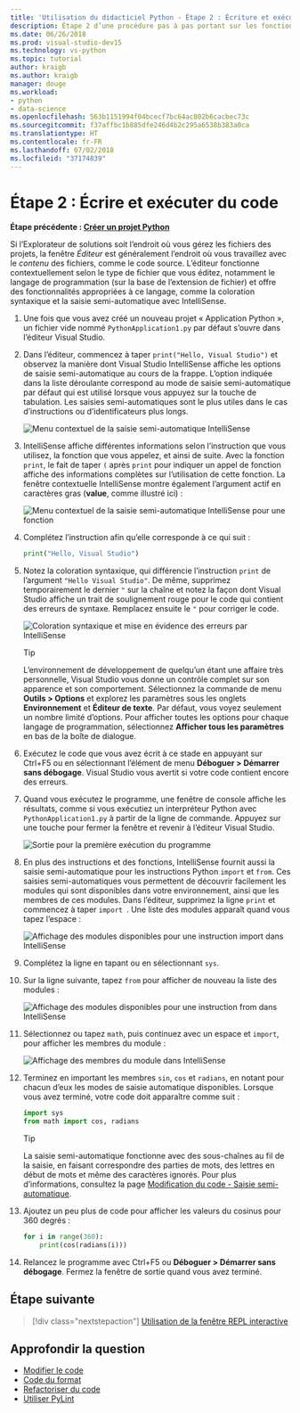 ```yaml
---
title: 'Utilisation du didacticiel Python - Étape 2 : Écriture et exécution du code'
description: Étape 2 d’une procédure pas à pas portant sur les fonctionnalités de Python dans Visual Studio qui explique comment modifier du code et exécuter un projet.
ms.date: 06/26/2018
ms.prod: visual-studio-dev15
ms.technology: vs-python
ms.topic: tutorial
author: kraigb
ms.author: kraigb
manager: douge
ms.workload:
- python
- data-science
ms.openlocfilehash: 563b1151994f04bcecf7bc64ac802b6cacbec73c
ms.sourcegitcommit: f37affbc1b885dfe246d4b2c295a6538b383a0ca
ms.translationtype: HT
ms.contentlocale: fr-FR
ms.lasthandoff: 07/02/2018
ms.locfileid: "37174839"
---
```

# <a name="step-2-write-and-run-code"></a>Étape 2 : Écrire et exécuter du code

**Étape précédente : [Créer un projet Python](tutorial-working-with-python-in-visual-studio-step-01-create-project.md)**

Si l’Explorateur de solutions soit l’endroit où vous gérez les fichiers des projets, la fenêtre *Éditeur* est généralement l’endroit où vous travaillez avec le *contenu* des fichiers, comme le code source. L’éditeur fonctionne contextuellement selon le type de fichier que vous éditez, notamment le langage de programmation (sur la base de l’extension de fichier) et offre des fonctionnalités appropriées à ce langage, comme la coloration syntaxique et la saisie semi-automatique avec IntelliSense.

1. Une fois que vous avez créé un nouveau projet « Application Python », un fichier vide nommé `PythonApplication1.py` par défaut s’ouvre dans l’éditeur Visual Studio.

1. Dans l’éditeur, commencez à taper `print("Hello, Visual Studio")` et observez la manière dont Visual Studio IntelliSense affiche les options de saisie semi-automatique au cours de la frappe. L’option indiquée dans la liste déroulante correspond au mode de saisie semi-automatique par défaut qui est utilisé lorsque vous appuyez sur la touche de tabulation. Les saisies semi-automatiques sont le plus utiles dans le cas d’instructions ou d’identificateurs plus longs.

    ![Menu contextuel de la saisie semi-automatique IntelliSense](media/vs-getting-started-python-04-IntelliSense1b.png)

1. IntelliSense affiche différentes informations selon l’instruction que vous utilisez, la fonction que vous appelez, et ainsi de suite. Avec la fonction `print`, le fait de taper `(` après `print` pour indiquer un appel de fonction affiche des informations complètes sur l’utilisation de cette fonction. La fenêtre contextuelle IntelliSense montre également l’argument actif en caractères gras (**value**, comme illustré ici) :

    ![Menu contextuel de la saisie semi-automatique IntelliSense pour une fonction](media/vs-getting-started-python-05-IntelliSense2b.png)

1. Complétez l’instruction afin qu’elle corresponde à ce qui suit :

    ```python
    print("Hello, Visual Studio")
    ```

1. Notez la coloration syntaxique, qui différencie l’instruction `print` de l’argument `"Hello Visual Studio"`. De même, supprimez temporairement le dernier `"` sur la chaîne et notez la façon dont Visual Studio affiche un trait de soulignement rouge pour le code qui contient des erreurs de syntaxe. Remplacez ensuite le `"` pour corriger le code.

    ![Coloration syntaxique et mise en évidence des erreurs par IntelliSense](media/vs-getting-started-python-06-IntelliSense3b.png)

    > [!Tip]
    > L’environnement de développement de quelqu’un étant une affaire très personnelle, Visual Studio vous donne un contrôle complet sur son apparence et son comportement. Sélectionnez la commande de menu **Outils > Options** et explorez les paramètres sous les onglets **Environnement** et **Éditeur de texte**. Par défaut, vous voyez seulement un nombre limité d’options. Pour afficher toutes les options pour chaque langage de programmation, sélectionnez **Afficher tous les paramètres** en bas de la boîte de dialogue. 

1. Exécutez le code que vous avez écrit à ce stade en appuyant sur Ctrl+F5 ou en sélectionnant l’élément de menu **Déboguer > Démarrer sans débogage**. Visual Studio vous avertit si votre code contient encore des erreurs.

1. Quand vous exécutez le programme, une fenêtre de console affiche les résultats, comme si vous exécutiez un interpréteur Python avec `PythonApplication1.py` à partir de la ligne de commande. Appuyez sur une touche pour fermer la fenêtre et revenir à l’éditeur Visual Studio.

    ![Sortie pour la première exécution du programme](media/vs-getting-started-python-07-output.png)

1. En plus des instructions et des fonctions, IntelliSense fournit aussi la saisie semi-automatique pour les instructions Python `import` et `from`. Ces saisies semi-automatiques vous permettent de découvrir facilement les modules qui sont disponibles dans votre environnement, ainsi que les membres de ces modules. Dans l’éditeur, supprimez la ligne `print` et commencez à taper `import `. Une liste des modules apparaît quand vous tapez l’espace :

    ![Affichage des modules disponibles pour une instruction import dans IntelliSense](media/vs-getting-started-python-08-import1.png)

1. Complétez la ligne en tapant ou en sélectionnant `sys`.

1. Sur la ligne suivante, tapez `from` pour afficher de nouveau la liste des modules :

    ![Affichage des modules disponibles pour une instruction from dans IntelliSense](media/vs-getting-started-python-09-import2.png)

1. Sélectionnez ou tapez `math`, puis continuez avec un espace et `import`, pour afficher les membres du module :

    ![Affichage des membres du module dans IntelliSense](media/vs-getting-started-python-10-import3.png)

1. Terminez en important les membres `sin`, `cos` et `radians`, en notant pour chacun d’eux les modes de saisie automatique disponibles. Lorsque vous avez terminé, votre code doit apparaître comme suit :

    ```python
    import sys
    from math import cos, radians
    ```

    > [!Tip]
    > La saisie semi-automatique fonctionne avec des sous-chaînes au fil de la saisie, en faisant correspondre des parties de mots, des lettres en début de mots et même des caractères ignorés. Pour plus d’informations, consultez la page [Modification du code - Saisie semi-automatique](editing-python-code-in-visual-studio.md#completions).

1. Ajoutez un peu plus de code pour afficher les valeurs du cosinus pour 360 degrés :

    ```python
    for i in range(360):
        print(cos(radians(i)))
    ```

1. Relancez le programme avec Ctrl+F5 ou **Déboguer > Démarrer sans débogage**. Fermez la fenêtre de sortie quand vous avez terminé.

## <a name="next-step"></a>Étape suivante

> [!div class="nextstepaction"]
> [Utilisation de la fenêtre REPL interactive](tutorial-working-with-python-in-visual-studio-step-03-interactive-repl.md)

## <a name="go-deeper"></a>Approfondir la question

- [Modifier le code](editing-python-code-in-visual-studio.md)
- [Code du format](formatting-python-code.md)
- [Refactoriser du code](refactoring-python-code.md)
- [Utiliser PyLint](linting-python-code.md)
